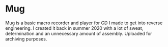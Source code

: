 # Mug
Mug is a basic macro recorder and player for GD I made to get into reverse engineering. I created it back in summer 2020 with a lot of sweat, determination and an unnecessary amount of assembly.
Uploaded for archiving purposes.
